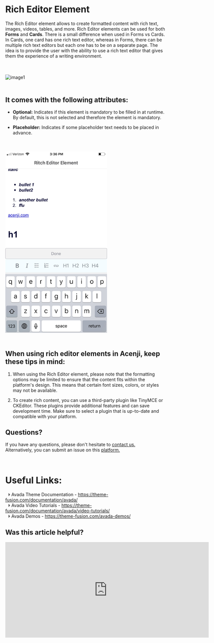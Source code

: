 # Rich Editor Element

The Rich Editor element allows to create formatted content with rich text, images, videos, tables, and more. Rich Editor elements can be used for both **Forms** and **Cards**. There is a small difference when used in Forms vs Cards. In Cards, one card has one rich text editor, whereas in Forms, there can be multiple rich text editors but each one has to be on a separate page. The idea is to provide the user with the ability to use a rich text editor that gives them the experience of a writing environment.
<p style="margin-top:50px;"></p>

![image1](../../../../images/cards/elements/rich-editor/rich-editor1.png)
<p style="margin-top:50px;"></p>

## It comes with the following attributes:

- **Optional:** Indicates if this element is mandatory to be filled in at runtime. By default, this is not selected and therefore the element is mandatory.  

- **Placeholder:** Indicates if some placeholder text needs to be placed in advance.  
<p style="margin-top:50px;"></p>


<img src="./images/cards/elements/rich-editor/rich-editor2.jpg" alt="" width="320">
<p style="margin-top:50px;"></p>  
  

## When using rich editor elements in Acenji, keep these tips in mind:  
  
1. When using the Rich Editor element, please note that the formatting options may be limited to ensure that the content fits within the platform's design. This means that certain font sizes, colors, or styles may not be available.  
  
2. To create rich content, you can use a third-party plugin like TinyMCE or CKEditor. These plugins provide additional features and can save development time. Make sure to select a plugin that is up-to-date and compatible with your platform.  
  

## Questions? 

If you have any questions, please don't hesitate to <a href="https://www.acenji.com/contact" target="_blank" rel="noopener">contact us.</a>   
Alternatively, you can submit an issue on this <a href="https://github.com/acenji/acenji-help/issues" target="_blank" rel="noopener">platform.</a>


<p style="margin-top:70px;"></p>

# Useful Links:

<span class="triangle"></span> Avada Theme Documentation - https://theme-fusion.com/documentation/avada/     
<span class="triangle"></span> Avada Video Tutorials - https://theme-fusion.com/documentation/avada/video-tutorials/    
<span class="triangle"></span> Avada Demos - https://theme-fusion.com/avada-demos/  


<style>
.triangle {
display: inline-block;
width: 0;
height: 0;
border-style: solid;
border-width: 5px 0 5px 5px;
border-color: transparent transparent transparent #595959;
margin-left: 10px;
}
</style>
<p style="margin-top:30px;"></p>


## Was this article helpful?

<iframe src="https://docs.google.com/forms/d/e/1FAIpQLSd5tyiet73oqyurkEYBcm3UdbcmNuyxZoOQWYwTLOaVcV7mcw/viewform?embedded=true" width="640" height="300" frameborder="0" marginheight="0" marginwidth="0">Wird geladen…</iframe>

